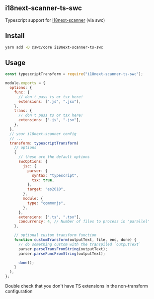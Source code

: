 ## i18next-scanner-ts-swc

Typescript support for [i18next-scanner](https://github.com/i18next/i18next-scanner/) (via swc)

## Install

```bash
yarn add -D @swc/core i18next-scanner-ts-swc
```

## Usage

```js
const typescriptTransform = require("i18next-scanner-ts-swc");

module.exports = {
  options: {
    func: {
      // don't pass ts or tsx here!
      extensions: [".js", ".jsx"],
    },
    trans: {
      // don't pass ts or tsx here!
      extensions: [".js", ".jsx"],
    },
  },
  // your i18next-scanner config
  // ...
  transform: typescriptTransform(
    // options
    {
      // these are the default options
      swcOptions: {
        jsc: {
          parser: {
            syntax: "typescript",
            tsx: true,
          },
          target: "es2018",
        },
        module: {
          type: "commonjs",
        },
      },
      extensions: [".ts", ".tsx"],
      concurrency: 4, // Number of files to process in 'parallel'
    },

    // optional custom transform function
    function customTransform(outputText, file, enc, done) {
      // do something custom with the transpiled `outputText`
      parser.parseTransFromString(outputText);
      parser.parseFuncFromString(outputText);

      done();
    }
  ),
};
```

Double check that you don't have TS extensions in the non-transform configuration
